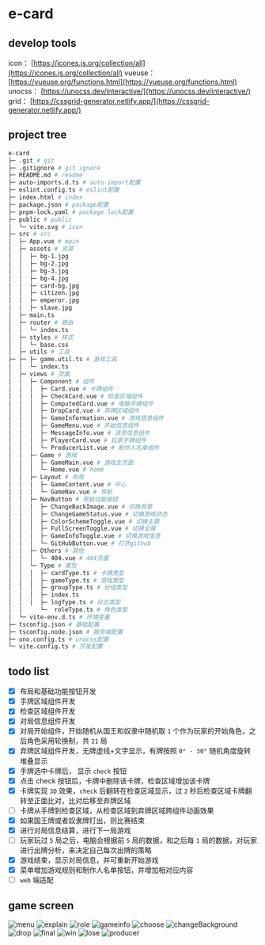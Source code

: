
# e-card

## develop tools

icon： [https://icones.js.org/collection/all](https://icones.js.org/collection/all)
vueuse： [https://vueuse.org/functions.html](https://vueuse.org/functions.html)
unocss： [https://unocss.dev/interactive/](https://unocss.dev/interactive/)
grid： [https://cssgrid-generator.netlify.app/](https://cssgrid-generator.netlify.app/)

## project tree

``` bash
e-card
├─ .git # git
├─ .gitignore # git ignore
├─ README.md # readme
├─ auto-imports.d.ts # auto-import配置
├─ eslint.config.ts # eslint配置
├─ index.html # index
├─ package.json # package配置
├─ pnpm-lock.yaml # package lock配置
├─ public # public
│  └─ vite.svg # icon
├─ src # src
│  ├─ App.vue # main
│  ├─ assets # 资源
│  │  ├─ bg-1.jpg
│  │  ├─ bg-2.jpg
│  │  ├─ bg-3.jpg
│  │  ├─ bg-4.jpg
│  │  ├─ card-bg.jpg
│  │  ├─ citizen.jpg
│  │  ├─ emperor.jpg
│  │  ├─ slave.jpg
│  ├─ main.ts
│  ├─ router # 路由
│  │  └─ index.ts
│  ├─ styles # 样式
│  │  └─ base.css
│  ├─ utils # 工具
├─ ├─ ├─ game.util.ts # 游戏工具
│  │  └─ index.ts
│  ├─ views # 页面
│  │  ├─ Component # 组件
│  │  │  ├─ Card.vue # 卡牌组件
│  │  │  ├─ CheckCard.vue # 检查区域组件
│  │  │  ├─ ComputedCard.vue # 电脑手牌组件
│  │  │  ├─ DropCard.vue # 弃牌区域组件
│  │  │  ├─ GameInformation.vue # 游戏信息组件
│  │  │  ├─ GameMenu.vue # 开始信息组件
│  │  │  ├─ MessageInfo.vue # 消息信息组件
│  │  │  ├─ PlayerCard.vue # 玩家手牌组件
│  │  │  └─ ProducerList.vue # 制作人名单组件
│  │  ├─ Game # 游戏
│  │  │  ├─ GameMain.vue # 游戏主页面
│  │  │  └─ Home.vue # home
│  │  ├─ Layout # 布局
│  │  │  ├─ GameContent.vue # 中心
│  │  │  └─ GameNav.vue # 导航
│  │  ├─ NavButton # 导航功能按钮
│  │  │  ├─ ChangeBackImage.vue # 切换背景
│  │  │  ├─ ChangeGameStatus.vue # 切换游戏状态
│  │  │  ├─ ColorSchemeToggle.vue # 切换主题
│  │  │  ├─ FullScreenToggle.vue # 切换全屏
│  │  │  ├─ GameInfoToggle.vue # 切换游戏信息
│  │  │  └─ GitHubButton.vue # 打开github
│  │  ├─ Others # 其他
│  │  │  └─ 404.vue # 404页面
│  │  └─ Type # 类型
│  │  │  ├─ cardType.ts # 卡牌类型
│  │  │  ├─ gameType.ts # 游戏类型
│  │  │  ├─ groupType.ts # 分组类型
│  │  │  ├─ index.ts
│  │  │  ├─ logType.ts # 日志类型
│  │     └─  roleType.ts # 角色类型
│  └─ vite-env.d.ts # 环境变量
├─ tsconfig.json # 基础配置
├─ tsconfig.node.json # 服务端配置
├─ uno.config.ts # unocss配置
└─ vite.config.ts # 开发配置
```

## todo list

- [x] 布局和基础功能按钮开发
- [x] 手牌区域组件开发
- [x] 检查区域组件开发
- [x] 对局信息组件开发
- [x] 对局开始组件，开始随机从国王和奴隶中随机取 `1` 个作为玩家的开始角色，之后角色采用轮换制，共 `21` 局
- [x] 弃牌区域组件开发，无牌虚线+文字显示，有牌按照 `0° - 30°` 随机角度旋转堆叠显示
- [x] 手牌选中卡牌后， 显示 `check` 按钮
- [x] 点击 check 按钮后，卡牌中删除该卡牌，检查区域增加该卡牌
- [x] 卡牌实现 `3D` 效果，`check` 后翻转在检查区域显示，过 `2` 秒后检查区域卡牌翻转至正面比对，比对后移至弃牌区域
- [ ] 卡牌从手牌到检查区域，从检查区域到弃牌区域跨组件动画效果
- [x] 如果国王牌或者奴隶牌打出，则比赛结束
- [x] 进行对局信息结算，进行下一局游戏
- [ ] 玩家玩过 `5` 局之后，电脑会根据前 `5` 局的数据，和之后每 `1` 局的数据，对玩家进行出牌分析，来决定自己每次出牌的策略
- [x] 游戏结束，显示对局信息，并可重新开始游戏
- [x] 菜单增加游戏规则和制作人名单按钮，并增加相对应内容
- [ ] `web` 端适配

## game screen

![menu](/gameImg/menu.png)
![explain](/gameImg/explain.png)
![role](/gameImg/role.png)
![gameinfo](/gameImg/gameinfo.png)
![choose](/gameImg/choose.png)
![changeBackground](/gameImg/changeBackground.png)
![drop](/gameImg/drop.png)
![final](/gameImg/final.png)
![win](/gameImg/win.png)
![lose](/gameImg/lose.png)
![producer](/gameImg/producer.png)
